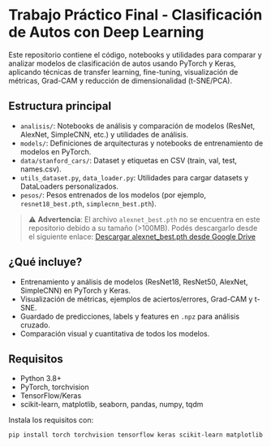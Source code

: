 # Trabajo Práctico Final - Clasificación de Autos con Deep Learning

Este repositorio contiene el código, notebooks y utilidades para comparar y analizar modelos de clasificación de autos usando PyTorch y Keras, aplicando técnicas de transfer learning, fine-tuning, visualización de métricas, Grad-CAM y reducción de dimensionalidad (t-SNE/PCA).

## Estructura principal

- `analisis/`: Notebooks de análisis y comparación de modelos (ResNet, AlexNet, SimpleCNN, etc.) y utilidades de análisis.
- `models/`: Definiciones de arquitecturas y notebooks de entrenamiento de modelos en PyTorch.
- `data/stanford_cars/`: Dataset y etiquetas en CSV (train, val, test, names.csv).
- `utils_dataset.py`, `data_loader.py`: Utilidades para cargar datasets y DataLoaders personalizados.
- `pesos/`: Pesos entrenados de los modelos (por ejemplo, `resnet18_best.pth`, `simplecnn_best.pth`).

> ⚠️ **Advertencia**: El archivo `alexnet_best.pth` no se encuentra en este repositorio debido a su tamaño (>100MB). Podés descargarlo desde el siguiente enlace:
> [Descargar alexnet_best.pth desde Google Drive](https://drive.google.com/file/d/1RV7O_fTFipfeuBUIZL8tSvFY8MWfcHFU/view?usp=sharing)


## ¿Qué incluye?

- Entrenamiento y análisis de modelos (ResNet18, ResNet50, AlexNet, SimpleCNN) en PyTorch y Keras.
- Visualización de métricas, ejemplos de aciertos/errores, Grad-CAM y t-SNE.
- Guardado de predicciones, labels y features en `.npz` para análisis cruzado.
- Comparación visual y cuantitativa de todos los modelos.

## Requisitos

- Python 3.8+
- PyTorch, torchvision
- TensorFlow/Keras
- scikit-learn, matplotlib, seaborn, pandas, numpy, tqdm

Instala los requisitos con:

```bash
pip install torch torchvision tensorflow keras scikit-learn matplotlib seaborn pandas tqdm
